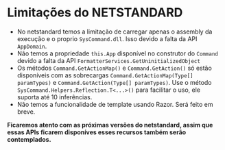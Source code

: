 # Limitações do NETSTANDARD <header-set anchor-name="netstandard" />

* No netstandard temos a limitação de carregar apenas o assembly da execução e o proprio `SysCommand.dll`. Isso devido a falta da API `AppDomain`.
* Não temos a propriedade `this.App` disponível no construtor do `Command` devido a falta da API `FormatterServices.GetUninitializedObject`
* Os métodos `Command.GetActionMap()` e `Command.GetAction()` só estão disponíveis com as sobrecargas `Command.GetActionMap(Type[] paramTypes)` e `Command.GetAction(Type[] paramTypes)`. Use o método `SysCommand.Helpers.Reflection.T<...>()` para facilitar o uso, ele suporta até 10 inferências.
* Não temos a funcionalidade de template usando Razor. Será feito em breve.

**Ficaremos atento com as próximas versões do netstandard, assim que essas APIs ficarem disponíves esses recursos também serão contemplados.**